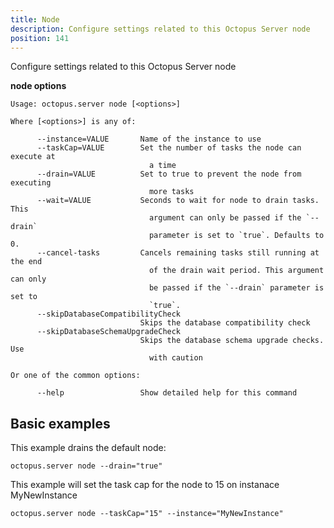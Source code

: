 ```yaml
---
title: Node
description: Configure settings related to this Octopus Server node
position: 141
---
```


Configure settings related to this Octopus Server node

**node options**

```text
Usage: octopus.server node [<options>]

Where [<options>] is any of:

      --instance=VALUE       Name of the instance to use
      --taskCap=VALUE        Set the number of tasks the node can execute at
                               a time
      --drain=VALUE          Set to true to prevent the node from executing
                               more tasks
      --wait=VALUE           Seconds to wait for node to drain tasks. This
                               argument can only be passed if the `--drain`
                               parameter is set to `true`. Defaults to 0.
      --cancel-tasks         Cancels remaining tasks still running at the end
                               of the drain wait period. This argument can only
                               be passed if the `--drain` parameter is set to
                               `true`.
      --skipDatabaseCompatibilityCheck
                             Skips the database compatibility check
      --skipDatabaseSchemaUpgradeCheck
                             Skips the database schema upgrade checks. Use
                               with caution

Or one of the common options:

      --help                 Show detailed help for this command
```

## Basic examples

This example drains the default node:
```
octopus.server node --drain="true"
```

This example will set the task cap for the node to 15 on instanace MyNewInstance
```
octopus.server node --taskCap="15" --instance="MyNewInstance"
```

